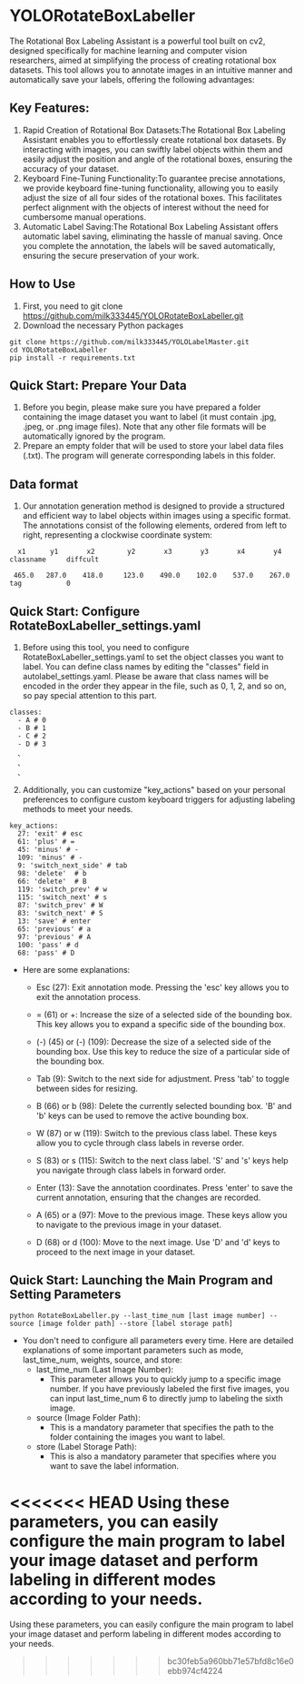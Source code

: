 # YOLORotateBoxLabeller

The Rotational Box Labeling Assistant is a powerful tool built on cv2, designed specifically for machine learning and computer vision researchers, aimed at simplifying the process of creating rotational box datasets. This tool allows you to annotate images in an intuitive manner and automatically save your labels, offering the following advantages:

## Key Features:
1. Rapid Creation of Rotational Box Datasets:The Rotational Box Labeling Assistant enables you to effortlessly create rotational box datasets. By interacting with images, you can swiftly label objects within them and easily adjust the position and angle of the rotational boxes, ensuring the accuracy of your dataset.
2. Keyboard Fine-Tuning Functionality:To guarantee precise annotations, we provide keyboard fine-tuning functionality, allowing you to easily adjust the size of all four sides of the rotational boxes. This facilitates perfect alignment with the objects of interest without the need for cumbersome manual operations.
3. Automatic Label Saving:The Rotational Box Labeling Assistant offers automatic label saving, eliminating the hassle of manual saving. Once you complete the annotation, the labels will be saved automatically, ensuring the secure preservation of your work.

## How to Use
1. First, you need to git clone https://github.com/milk333445/YOLORotateBoxLabeller.git
2. Download the necessary Python packages
```python=
git clone https://github.com/milk333445/YOLOLabelMaster.git
cd YOLORotateBoxLabeller
pip install -r requirements.txt
```

## Quick Start: Prepare Your Data
1. Before you begin, please make sure you have prepared a folder containing the image dataset you want to label (it must contain .jpg, .jpeg, or .png image files). Note that any other file formats will be automatically ignored by the program.
2. Prepare an empty folder that will be used to store your label data files (.txt). The program will generate corresponding labels in this folder.

## Data format
1. Our annotation generation method is designed to provide a structured and efficient way to label objects within images using a specific format. The annotations consist of the following elements, ordered from left to right, representing a clockwise coordinate system:
```python=
  x1      y1       x2        y2       x3       y3       x4       y4       classname     diffcult

 465.0   287.0    418.0     123.0    490.0    102.0    537.0    267.0        tag           0
```

## Quick Start: Configure RotateBoxLabeller_settings.yaml
1. Before using this tool, you need to configure RotateBoxLabeller_settings.yaml to set the object classes you want to label. You can define class names by editing the "classes" field in autolabel_settings.yaml. Please be aware that class names will be encoded in the order they appear in the file, such as 0, 1, 2, and so on, so pay special attention to this part.
```python=
classes:
  - A # 0
  - B # 1
  - C # 2
  - D # 3
  、
  、
  、
```

2. Additionally, you can customize "key_actions" based on your personal preferences to configure custom keyboard triggers for adjusting labeling methods to meet your needs.
```python=
key_actions:
  27: 'exit' # esc
  61: 'plus' # =
  45: 'minus' # -
  109: 'minus' # -
  9: 'switch_next_side' # tab
  98: 'delete'  # b
  66: 'delete'  # B
  119: 'switch_prev' # w
  115: 'switch_next' # s
  87: 'switch_prev' # W
  83: 'switch_next' # S
  13: 'save' # enter
  65: 'previous' # a
  97: 'previous' # A
  100: 'pass' # d
  68: 'pass' # D
```
- Here are some explanations:
  - Esc (27): Exit annotation mode. Pressing the 'esc' key allows you to exit the annotation process.

  - = (61) or +: Increase the size of a selected side of the bounding box. This key allows you to expand a specific side of the bounding box.

  - (-) (45) or (-) (109): Decrease the size of a selected side of the bounding box. Use this key to reduce the size of a particular side of the bounding box.

  - Tab (9): Switch to the next side for adjustment. Press 'tab' to toggle between sides for resizing.

  - B (66) or b (98): Delete the currently selected bounding box. 'B' and 'b' keys can be used to remove the active bounding box.

  - W (87) or w (119): Switch to the previous class label. These keys allow you to cycle through class labels in reverse order.

  - S (83) or s (115): Switch to the next class label. 'S' and 's' keys help you navigate through class labels in forward order.

  - Enter (13): Save the annotation coordinates. Press 'enter' to save the current annotation, ensuring that the changes are recorded.

  - A (65) or a (97): Move to the previous image. These keys allow you to navigate to the previous image in your dataset.

  - D (68) or d (100): Move to the next image. Use 'D' and 'd' keys to proceed to the next image in your dataset.

## Quick Start: Launching the Main Program and Setting Parameters
```python=
python RotateBoxLabeller.py --last_time_num [last image number] --source [image folder path] --store [label storage path]
```
- You don't need to configure all parameters every time. Here are detailed explanations of some important parameters such as mode, last_time_num, weights, source, and store:
  - last_time_num (Last Image Number):
    - This parameter allows you to quickly jump to a specific image number. If you have previously labeled the first five images, you can input last_time_num 6 to directly jump to labeling the sixth image.
  - source (Image Folder Path):
    - This is a mandatory parameter that specifies the path to the folder containing the images you want to label. 
  - store (Label Storage Path):
    - This is also a mandatory parameter that specifies where you want to save the label information.
   
<<<<<<< HEAD
Using these parameters, you can easily configure the main program to label your image dataset and perform labeling in different modes according to your needs.
=======
Using these parameters, you can easily configure the main program to label your image dataset and perform labeling in different modes according to your needs.
>>>>>>> bc30feb5a960bb71e57bfd8c16e0ebb974cf4224
